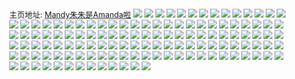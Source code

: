 主页地址: [Mandy朱朱是Amanda啦](https://weibo.com/u/3276469773) 
![](https://wx4.sinaimg.cn/mw2000/c34af60dly1fyqge69fwjj20zk0qothl.jpg) 
![](https://wx4.sinaimg.cn/mw2000/c34af60dly1fyqgeakqwej20zk0qok0t.jpg) 
![](https://wx4.sinaimg.cn/mw2000/c34af60dly1fyqgebew1vj20ku1f278n.jpg) 
![](https://wx4.sinaimg.cn/mw2000/c34af60dly1fy8tg3apvaj22c03401ky.jpg) 
![](https://wx4.sinaimg.cn/mw2000/c34af60dly1fy8tf9rw7mj20rs1lbhdu.jpg) 
![](https://wx4.sinaimg.cn/mw2000/c34af60dly1fy8tffg1fyj22c03404qp.jpg) 
![](https://wx4.sinaimg.cn/mw2000/c34af60dly1fy8tg7zzx4j22c0340e82.jpg) 
![](https://wx4.sinaimg.cn/mw2000/c34af60dly1fy8tgj6045j22c02c0e82.jpg) 
![](https://wx4.sinaimg.cn/mw2000/c34af60dly1fy8tfye57ij22c03407wi.jpg) 
![](https://wx4.sinaimg.cn/mw2000/c34af60dly1fy8tfsy9gvj22c0340kjl.jpg) 
![](https://wx4.sinaimg.cn/mw2000/c34af60dly1fy8tfm2x81j23402c01kx.jpg) 
![](https://wx4.sinaimg.cn/mw2000/c34af60dly1fx6b9poremj21o02yox6p.jpg) 
![](https://wx4.sinaimg.cn/mw2000/c34af60dly1fww811wy30j22c02c0b2b.jpg) 
![](https://wx4.sinaimg.cn/mw2000/c34af60dly1fww4n7n000j22c02c04qp.jpg) 
![](https://wx4.sinaimg.cn/mw2000/c34af60dly1fww4npznb8j22c02c07wi.jpg) 
![](https://wx4.sinaimg.cn/mw2000/c34af60dly1fww4nxkqfyj22ah3081ky.jpg) 
![](https://wx4.sinaimg.cn/mw2000/c34af60dly1fwjnxva2z9j22yo1o0b2g.jpg) 
![](https://wx4.sinaimg.cn/mw2000/c34af60dly1fwjnx4qm88j23402c0npd.jpg) 
![](https://wx4.sinaimg.cn/mw2000/c34af60dly1fwjnzs7x7oj22c0340u0x.jpg) 
![](https://wx4.sinaimg.cn/mw2000/c34af60dly1fwjnwwiwz0j22c0340hdt.jpg) 
![](https://wx4.sinaimg.cn/mw2000/c34af60dly1fwgso575w2j23402c0duc.jpg) 
![](https://wx4.sinaimg.cn/mw2000/c34af60dly1fwftj5sq23j20yv0qon83.jpg) 
![](https://wx4.sinaimg.cn/mw2000/c34af60dly1fwftj405zkj23402c0e81.jpg) 
![](https://wx4.sinaimg.cn/mw2000/c34af60dly1fwftj26onwj23402c0u0x.jpg) 
![](https://wx4.sinaimg.cn/mw2000/c34af60dly1fwftj5jclvj20za0qp7hj.jpg) 
![](https://wx4.sinaimg.cn/mw2000/c34af60dly1fwfu2atdj4j20qo0zkk3q.jpg) 
![](https://wx4.sinaimg.cn/mw2000/c34af60dly1fwftp2y5zsj22c0340e82.jpg) 
![](https://wx4.sinaimg.cn/mw2000/c34af60dly1fwftqzte51j22c03407wj.jpg) 
![](https://wx4.sinaimg.cn/mw2000/c34af60dly1fwe2de74xgj22ds1sgnpi.jpg) 
![](https://wx4.sinaimg.cn/mw2000/c34af60dly1fwe2dgtsmkj20zk0qo4b2.jpg) 
![](https://wx4.sinaimg.cn/mw2000/c34af60dly1fwe2din0r0j20xc18eqv5.jpg) 
![](https://wx4.sinaimg.cn/mw2000/c34af60dly1fwe2dg4sbuj20rs15su0x.jpg) 
![](https://wx4.sinaimg.cn/mw2000/c34af60dly1fwe2djjcf5j20zk0qogz7.jpg) 
![](https://wx4.sinaimg.cn/mw2000/c34af60dly1fwe2dk683cj20zk0qoqcd.jpg) 
![](https://wx4.sinaimg.cn/mw2000/c34af60dly1fwdw97b5toj22ds1sg4qu.jpg) 
![](https://wx4.sinaimg.cn/mw2000/c34af60dly1fwdw24yf4xj23402c0npd.jpg) 
![](https://wx4.sinaimg.cn/mw2000/c34af60dly1fwdw2wh8ghj23402c0qv5.jpg) 
![](https://wx4.sinaimg.cn/mw2000/c34af60dly1fwdw0w3u8tj22c0340b29.jpg) 
![](https://wx4.sinaimg.cn/mw2000/c34af60dly1fwdnoio00mj22c02c0nia.jpg) 
![](https://wx4.sinaimg.cn/mw2000/c34af60dly1fwdnpbv6n5j22yo1o0e82.jpg) 
![](https://wx4.sinaimg.cn/mw2000/c34af60dly1fwdnoml6udj22c0340qv5.jpg) 
![](https://wx4.sinaimg.cn/mw2000/c34af60dly1fwdnorfc85j23402c01ky.jpg) 
![](https://wx4.sinaimg.cn/mw2000/c34af60dly1fvy964ctysj21291w0x6r.jpg) 
![](https://wx4.sinaimg.cn/mw2000/c34af60dly1fvvbw9rv6fj22yo1o0b2f.jpg) 
![](https://wx4.sinaimg.cn/mw2000/c34af60dly1fvvbpa580fj20rs2bc7wj.jpg) 
![](https://wx4.sinaimg.cn/mw2000/c34af60dly1fvvbs9ygy7j20rs2x9x6s.jpg) 
![](https://wx4.sinaimg.cn/mw2000/c34af60dly1fvvbsdrqtnj20rs261qv6.jpg) 
![](https://wx4.sinaimg.cn/mw2000/c34af60dly1fvvbqketxej20rs2bcx6r.jpg) 
![](https://wx4.sinaimg.cn/mw2000/c34af60dly1fvvbrfeyqpj20rs3x8b2e.jpg) 
![](https://wx4.sinaimg.cn/mw2000/c34af60dly1fvvc064djpj23282aohdw.jpg) 
![](https://wx4.sinaimg.cn/mw2000/c34af60dly1fvvbs4fzxjj20rs2mznpf.jpg) 
![](https://wx4.sinaimg.cn/mw2000/c34af60dly1fvvbu9qzg0j23402c0b2c.jpg) 
![](https://wx4.sinaimg.cn/mw2000/c34af60dly1fvt5envzsvj22tq248kjl.jpg) 
![](https://wx4.sinaimg.cn/mw2000/c34af60dly1fvt5ev59irj23402c0kjo.jpg) 
![](https://wx4.sinaimg.cn/mw2000/c34af60dly1fvt5ers6aoj23402c0qv9.jpg) 
![](https://wx4.sinaimg.cn/mw2000/c34af60dly1fvt5eq5g0nj22tq248npd.jpg) 
![](https://wx4.sinaimg.cn/mw2000/c34af60dly1fvt5fn8ubvj22c0340ne2.jpg) 
![](https://wx4.sinaimg.cn/mw2000/c34af60dly1fvt5fhmrdkj20rs2bc4qs.jpg) 
![](https://wx4.sinaimg.cn/mw2000/c34af60dly1fvt5fmb7q9j22tq2484qp.jpg) 
![](https://wx4.sinaimg.cn/mw2000/c34af60dly1fvt5ekygo6j20rs334qv9.jpg) 
![](https://wx4.sinaimg.cn/mw2000/c34af60dly1fvt5fky540j20rs1qie82.jpg) 
![](https://wx4.sinaimg.cn/mw2000/c34af60dly1fvs0c7yroij20xc18e4qq.jpg) 
![](https://wx4.sinaimg.cn/mw2000/c34af60dly1fvs0bg6btoj234022oe87.jpg) 
![](https://wx4.sinaimg.cn/mw2000/c34af60dly1fvs0c0svbtj20rs1l81kz.jpg) 
![](https://wx4.sinaimg.cn/mw2000/c34af60dly1fvs0csmgabj23vc2kw4qt.jpg) 
![](https://wx4.sinaimg.cn/mw2000/c34af60dly1fvs0btlq4vj234022o1l5.jpg) 
![](https://wx4.sinaimg.cn/mw2000/c34af60dly1fvs0cmwbqpj23402c0x6p.jpg) 
![](https://wx4.sinaimg.cn/mw2000/c34af60dly1fvok9ml2pcj22c0340npd.jpg) 
![](https://wx4.sinaimg.cn/mw2000/c34af60dly1fvok9q2dk2j23402c0b2b.jpg) 
![](https://wx4.sinaimg.cn/mw2000/c34af60dly1fvok9izn3ej20rs2kx7wj.jpg) 
![](https://wx4.sinaimg.cn/mw2000/c34af60dly1fvpngwojjmj22xu1m9qva.jpg) 
![](https://wx4.sinaimg.cn/mw2000/c34af60dly1fvpng54c7ij23402c04qs.jpg) 
![](https://wx4.sinaimg.cn/mw2000/c34af60dly1fvokb9jzorj23402c0hdt.jpg) 
![](https://wx4.sinaimg.cn/mw2000/c34af60dly1fvokb4girlj22c0340hdv.jpg) 
![](https://wx4.sinaimg.cn/mw2000/c34af60dly1fvp6g59wxbj22c03404qq.jpg) 
![](https://wx4.sinaimg.cn/mw2000/c34af60dly1fvok9kroujj20rr1y0wvb.jpg) 
![](https://wx4.sinaimg.cn/mw2000/c34af60dgy1fvkl8ay82pj22qf3ni4qu.jpg) 
![](https://wx4.sinaimg.cn/mw2000/c34af60dgy1fvkl8cclinj22c03404qq.jpg) 
![](https://wx4.sinaimg.cn/mw2000/c34af60dgy1fvkl8kxqwwj22c0340hdu.jpg) 
![](https://wx4.sinaimg.cn/mw2000/c34af60dgy1fvkl8fag7oj21g71w04qs.jpg) 
![](https://wx4.sinaimg.cn/mw2000/c34af60dgy1fvjz9gnbe6j20rs0va7wh.jpg) 
![](https://wx4.sinaimg.cn/mw2000/c34af60dgy1fvjz7yma62j20u01hc1kx.jpg) 
![](https://wx4.sinaimg.cn/mw2000/c34af60dgy1fvjza77qtqj22yo1o0u12.jpg) 
![](https://wx4.sinaimg.cn/mw2000/c34af60dgy1fvjzadkipyj20u01hcanq.jpg) 
![](https://wx4.sinaimg.cn/mw2000/c34af60dgy1fvjze69cksj23402c0e81.jpg) 
![](https://wx4.sinaimg.cn/mw2000/c34af60dgy1fvjzabnlyjj22c0340e81.jpg) 
![](https://wx4.sinaimg.cn/mw2000/c34af60dgy1fvjze27pc5j23402c0tqp.jpg) 
![](https://wx4.sinaimg.cn/mw2000/c34af60dgy1fvjz7ucytkj21sf1cdtrh.jpg) 
![](https://wx4.sinaimg.cn/mw2000/c34af60dgy1fvjzdzx9acj22c0340b2a.jpg) 
![](https://wx4.sinaimg.cn/mw2000/c34af60dgy1fvhjaliiuvj21w02io7wh.jpg) 
![](https://wx4.sinaimg.cn/mw2000/c34af60dgy1fvhjfo4muij21w02iokjp.jpg) 
![](https://wx4.sinaimg.cn/mw2000/c34af60dgy1fvhjddmxuij22c0340hdt.jpg) 
![](https://wx4.sinaimg.cn/mw2000/c34af60dgy1fvhjfqr16mj22c03404qq.jpg) 
![](https://wx4.sinaimg.cn/mw2000/c34af60dgy1fvh1whrj7uj23402c04qp.jpg) 
![](https://wx4.sinaimg.cn/mw2000/c34af60dgy1fvh1xe74z9j22c0340b29.jpg) 
![](https://wx4.sinaimg.cn/mw2000/c34af60dgy1fvh1lvke3oj225w1mctkf.jpg) 
![](https://wx4.sinaimg.cn/mw2000/c34af60dgy1fvh1wck4nlj22yo1o0e87.jpg) 
![](https://wx4.sinaimg.cn/mw2000/c34af60dly1fv5wtvr9jfj22c0340kjm.jpg) 
![](https://wx4.sinaimg.cn/mw2000/c34af60dly1fv5wu3ift2j22c0340qv6.jpg) 
![](https://wx4.sinaimg.cn/mw2000/c34af60dly1fv5wu65m57j22ds1sg7ou.jpg) 
![](https://wx4.sinaimg.cn/mw2000/c34af60dly1fv3o6pjyt1j21o0188hdw.jpg) 
![](https://wx4.sinaimg.cn/mw2000/c34af60dly1fv17gbj73pj23402c04qr.jpg) 
![](https://wx4.sinaimg.cn/mw2000/c34af60dly1fugdsptpoyj22uz26lqv6.jpg) 
![](https://wx4.sinaimg.cn/mw2000/c34af60dly1fugdu3hj1bj20v80ngnoz.jpg) 
![](https://wx4.sinaimg.cn/mw2000/c34af60dly1fugdsrdoxuj23402c0u0x.jpg) 
![](https://wx4.sinaimg.cn/mw2000/c34af60dly1fugdsufcjsj22482tqqv5.jpg) 
![](https://wx4.sinaimg.cn/mw2000/c34af60dly1fuge1ed73rj22c0340hdu.jpg) 
![](https://wx4.sinaimg.cn/mw2000/c34af60dly1fugdszcpu2j22ds1sg4qp.jpg) 
![](https://wx4.sinaimg.cn/mw2000/c34af60dly1fugdsvmwwhj22c03407wi.jpg) 
![](https://wx4.sinaimg.cn/mw2000/c34af60dly1fugdt1kjx8j22ds1sg4qp.jpg) 
![](https://wx4.sinaimg.cn/mw2000/c34af60dly1fugdt0lz24j23402c0b2a.jpg) 
![](https://wx4.sinaimg.cn/mw2000/c34af60dly1ftxryhvgv7j23402c0hdt.jpg) 
![](https://wx4.sinaimg.cn/mw2000/c34af60dly1ftxryfo88qj21w01f3qv7.jpg) 
![](https://wx4.sinaimg.cn/mw2000/c34af60dly1ftxu58qvujj21vo0v9he0.jpg) 
![](https://wx4.sinaimg.cn/mw2000/c34af60dly1ftxu5lg1tbj21vo0v9u14.jpg) 
![](https://wx4.sinaimg.cn/mw2000/c34af60dly1ftmkkxygb8j21w01f34qp.jpg) 
![](https://wx4.sinaimg.cn/mw2000/c34af60dly1ftmkl8zdlfj22tq24hqv9.jpg) 
![](https://wx4.sinaimg.cn/mw2000/c34af60dly1ftmkkztmcoj20zl0qo12x.jpg) 
![](https://wx4.sinaimg.cn/mw2000/c34af60dly1ftmkld0n0kj23402c0kjm.jpg) 
![](https://wx4.sinaimg.cn/mw2000/c34af60dly1ftmklm2vofj21ys1h6kal.jpg) 
![](https://wx4.sinaimg.cn/mw2000/c34af60dly1ftmklfztdrj23402c0x6q.jpg) 
![](https://wx4.sinaimg.cn/mw2000/c34af60dly1ftk25nob26j20v80ngkew.jpg) 
![](https://wx4.sinaimg.cn/mw2000/c34af60dly1fsc67yqi30j23402c01l1.jpg) 
![](https://wx4.sinaimg.cn/mw2000/c34af60dly1fr6va9gg9cj23402c04qp.jpg) 
![](https://wx4.sinaimg.cn/mw2000/c34af60dly1fq24ny9ey2j21o02yo4qp.jpg) 
![](https://wx4.sinaimg.cn/mw2000/c34af60dly1fq24nv5zz5j21o02yo4qp.jpg) 
![](https://wx4.sinaimg.cn/mw2000/c34af60dly1fpurqa5jmpj234022oe83.jpg) 
